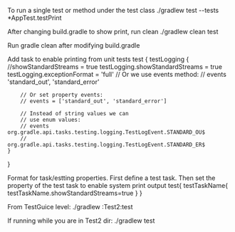 To run a single test or method under the test class
./gradlew test --tests *AppTest.testPrint

After changing build.gradle to show print, run clean
./gradlew clean test

Run gradle clean after modifying build.gradle

Add task to enable printing from unit tests
test {
    testLogging {
        //showStandardStreams = true
        testLogging.showStandardStreams = true
        testLogging.exceptionFormat = 'full'
        // Or we use events method:
        // events 'standard_out', 'standard_error'

        // Or set property events:
        // events = ['standard_out', 'standard_error']

        // Instead of string values we can
        // use enum values:
        // events org.gradle.api.tasks.testing.logging.TestLogEvent.STANDARD_OU$
        //        org.gradle.api.tasks.testing.logging.TestLogEvent.STANDARD_ER$
    }
}

Format for task/estting properties. First define a test task. Then 
set the property of the test task to enable system print output
test{
  testTaskName{
    testTaskName.showStandardStreams=true
  }
}



From TestGuice level:
./gradlew :Test2:test

If running while you are in Test2 dir:
./gradlew test


